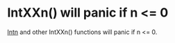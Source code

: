 # IntXXn() will panic if n <= 0

[Intn](https://godoc.org/math/rand#Intn) and other IntXXn() functions will panic if n <= 0.
